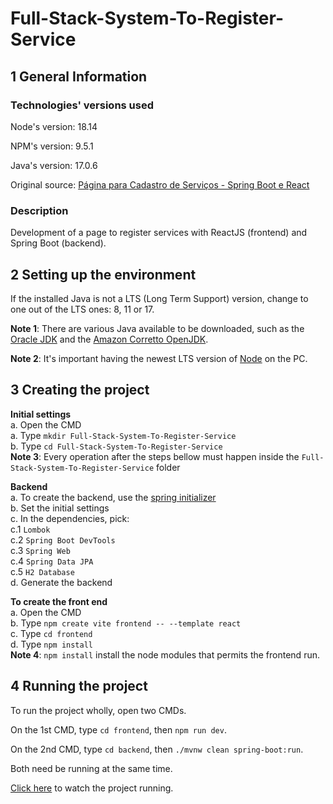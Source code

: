 # Full-Stack-System-To-Register-Service

## 1 General Information

### Technologies' versions used

Node's version: 18.14

NPM's version: 9.5.1

Java's version: 17.0.6

Original source: [Página para Cadastro de Serviços - Spring Boot e React](https://www.youtube.com/watch?v=Sun4wXH88V4)

###  Description

Development of a page to register services with ReactJS (frontend) and Spring Boot (backend).

## 2 Setting up the environment

If the installed Java is not a LTS (Long Term Support) version, change to one out of the LTS ones: 8, 11 or 17.

**Note 1**: There are various Java available to be downloaded, such as the [Oracle JDK](https://www.oracle.com/java/technologies/downloads) and the [Amazon Corretto OpenJDK](https://aws.amazon.com/pt/corretto/?filtered-posts.sort-by=item.additionalFields.createdDate&filtered-posts.sort-order=desc). 

**Note 2**: It's important having the newest LTS version of [Node](https://nodejs.org/en/) on the PC.

## 3 Creating the project

**Initial settings**<br>
a. Open the CMD<br>
a. Type `mkdir Full-Stack-System-To-Register-Service`<br>
b. Type `cd Full-Stack-System-To-Register-Service`<br>
**Note 3**: Every operation after the steps bellow must happen inside the `Full-Stack-System-To-Register-Service` folder

**Backend**<br>
a. To create the backend, use the [spring initializer](https://start.spring.io)<br>
b. Set the initial settings<br>
c.  In the dependencies, pick:<br>
c.1 `Lombok`<br>
c.2 `Spring Boot DevTools`<br>
c.3 `Spring Web`<br>
c.4 `Spring Data JPA`<br>
c.5 `H2 Database`<br>
d. Generate the backend

**To create the front end**<br>
a. Open the CMD<br>
b. Type `npm create vite frontend -- --template react`<br>
c. Type `cd frontend`<br>
d. Type `npm install`<br>
**Note 4**: `npm install` install the node  modules that permits the frontend run.

## 4 Running the project

To run the project wholly, open two CMDs.

On the 1st CMD, type `cd frontend`, then `npm run dev`.

On the 2nd CMD, type `cd backend`, then `./mvnw clean spring-boot:run`.

Both need be running at the same time.

[Click here](https://www.youtube.com/watch?v=5s8ZV6LAcLs) to watch the project running.
